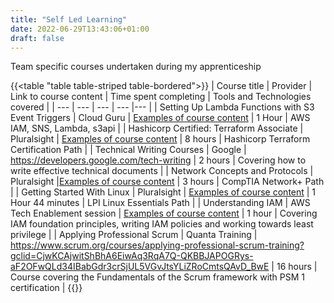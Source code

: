 ```yaml
---
title: "Self Led Learning"
date: 2022-06-29T13:43:06+01:00
draft: false
---
```


Team specific courses undertaken during my apprenticeship

{{<table "table table-striped table-bordered">}}
| Course title | Provider | Link to course content | Time spent completing | Tools and Technologies covered |
| --- | --- | --- | --- |--- |
| Setting Up Lambda Functions with S3 Event Triggers | Cloud Guru | [Examples of course content](/posts/self-led-learning-examples) | 1 Hour | AWS IAM, SNS, Lambda, s3api |
| Hashicorp Certified: Terraform Associate | Pluralsight | [Examples of course content](/posts/self-led-learning-examples) | 8 hours | Hashicorp Terraform Certification Path |
| Technical Writing Courses | Google | <https://developers.google.com/tech-writing> | 2 hours | Covering how to write effective technical documents |
| Network Concepts and Protocols | Pluralsight |[Examples of course content](/posts/self-led-learning-examples) | 3 hours | CompTIA Network+ Path |
| Getting Started With Linux | Pluralsight | [Examples of course content](/posts/self-led-learning-examples) | 1 Hour 44 minutes | LPI Linux Essentials Path |
| Understanding IAM | AWS Tech Enablement session | [Examples of course content](/posts/self-led-learning-examples) | 1 hour | Covering IAM foundation principles, writing IAM policies and working towards least privilege |
| Applying Professional Scrum | Quanta Training | <https://www.scrum.org/courses/applying-professional-scrum-training?gclid=CjwKCAjwitShBhA6EiwAq3RqA7Q-QKBBJAPOGRys-aF2OFwQLd34IBabGdr3crSjUL5VGvJtsYLiZRoCmtsQAvD_BwE>  | 16 hours | Course covering the Fundamentals of the Scrum framework with PSM 1 certification |
{{</table>}}
